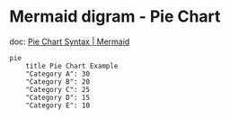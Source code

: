 # Mermaid digram - Pie Chart

doc: [Pie Chart Syntax | Mermaid](https://mermaid.js.org/syntax/pie.html)

```mermaid
pie
    title Pie Chart Example
    "Category A": 30
    "Category B": 20
    "Category C": 25
    "Category D": 15
    "Category E": 10
```
